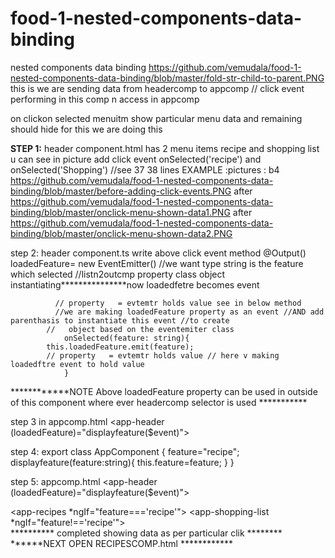 # food-1-nested-components-data-binding
nested components data binding https://github.com/vemudala/food-1-nested-components-data-binding/blob/master/fold-str-child-to-parent.PNG this is we are sending data from headercomp to appcomp //  click event performing in this comp n access in appcomp
 
on clickon selected menuitm show particular menu data and remaining should hide for this we are doing this

**STEP 1:** header component.html has 2 menu items  recipe and shopping list u can see in picture
        add click event onSelected('recipe') and onSelected('Shopping') //see 37 38 lines
EXAMPLE :pictures :
b4 https://github.com/vemudala/food-1-nested-components-data-binding/blob/master/before-adding-click-events.PNG
after https://github.com/vemudala/food-1-nested-components-data-binding/blob/master/onclick-menu-shown-data1.PNG
after https://github.com/vemudala/food-1-nested-components-data-binding/blob/master/onclick-menu-shown-data2.PNG



step 2: header component.ts write above click event method
            @Output()  loadedFeature= new EventEmitter<string>() //we want type string is the feature which selected
            //listn2outcmp  property         class         object instantiating***************now loadedfetre becomes event

              // property   = evtemtr holds value see in below method
              //we are making loadedFeature property as an event //AND add parenthasis to instantiate this event //to create
            //   object based on the eventemiter class
                onSelected(feature: string){ 
            this.loadedFeature.emit(feature);
            // property   = evtemtr holds value // here v making loadedftre event to hold value
                }
 ************NOTE Above loadedFeature property can be used in outside of this component where ever headercomp selector is used ***********

   step 3  in appcomp.html
             <app-header (loadedFeature)="displayfeature($event)"></app-header>
             
  step 4: export class AppComponent {
            feature="recipe";
            displayfeature(feature:string){
             this.feature=feature; 
            }
          }  
          
   step 5: appcomp.html
         <app-header (loadedFeature)="displayfeature($event)"></app-header>
      <div class="container">
        <div class="row">
          <div class="col-md-12"> 
            <app-recipes *ngIf="feature==='recipe'"></app-recipes>
            <app-shopping-list  *ngIf="feature!=='recipe'"></app-shopping-list>
          </div>
        </div>
      </div>
**********  completed showing data as per particular clik ******** 
******NEXT OPEN RECIPESCOMP.html ************



      
             
             
             
             
